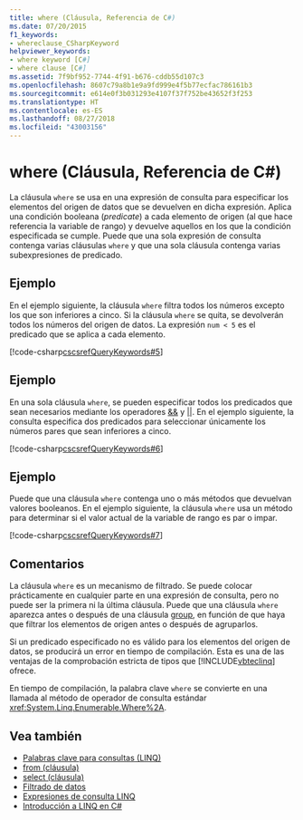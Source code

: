 ```yaml
---
title: where (Cláusula, Referencia de C#)
ms.date: 07/20/2015
f1_keywords:
- whereclause_CSharpKeyword
helpviewer_keywords:
- where keyword [C#]
- where clause [C#]
ms.assetid: 7f9bf952-7744-4f91-b676-cddb55d107c3
ms.openlocfilehash: 8607c79a8b1e9a9fd999e4f5b77ecfac786161b3
ms.sourcegitcommit: e614e0f3b031293e4107f37f752be43652f3f253
ms.translationtype: HT
ms.contentlocale: es-ES
ms.lasthandoff: 08/27/2018
ms.locfileid: "43003156"
---
```

# <a name="where-clause-c-reference"></a>where (Cláusula, Referencia de C#)
La cláusula `where` se usa en una expresión de consulta para especificar los elementos del origen de datos que se devuelven en dicha expresión. Aplica una condición booleana (*predicate*) a cada elemento de origen (al que hace referencia la variable de rango) y devuelve aquellos en los que la condición especificada se cumple. Puede que una sola expresión de consulta contenga varias cláusulas `where` y que una sola cláusula contenga varias subexpresiones de predicado.  
  
## <a name="example"></a>Ejemplo  
 En el ejemplo siguiente, la cláusula `where` filtra todos los números excepto los que son inferiores a cinco. Si la cláusula `where` se quita, se devolverán todos los números del origen de datos. La expresión `num < 5` es el predicado que se aplica a cada elemento.  
  
 [!code-csharp[cscsrefQueryKeywords#5](../../../csharp/language-reference/keywords/codesnippet/CSharp/where-clause_1.cs)]  
  
## <a name="example"></a>Ejemplo  
 En una sola cláusula `where`, se pueden especificar todos los predicados que sean necesarios mediante los operadores [&&](../../../csharp/language-reference/operators/conditional-and-operator.md) y [&#124;&#124;](../../../csharp/language-reference/operators/conditional-or-operator.md). En el ejemplo siguiente, la consulta especifica dos predicados para seleccionar únicamente los números pares que sean inferiores a cinco.  
  
 [!code-csharp[cscsrefQueryKeywords#6](../../../csharp/language-reference/keywords/codesnippet/CSharp/where-clause_2.cs)]  
  
## <a name="example"></a>Ejemplo  
 Puede que una cláusula `where` contenga uno o más métodos que devuelvan valores booleanos. En el ejemplo siguiente, la cláusula `where` usa un método para determinar si el valor actual de la variable de rango es par o impar.  
  
 [!code-csharp[cscsrefQueryKeywords#7](../../../csharp/language-reference/keywords/codesnippet/CSharp/where-clause_3.cs)]  
  
## <a name="remarks"></a>Comentarios  
 La cláusula `where` es un mecanismo de filtrado. Se puede colocar prácticamente en cualquier parte en una expresión de consulta, pero no puede ser la primera ni la última cláusula. Puede que una cláusula `where` aparezca antes o después de una cláusula [group](../../../csharp/language-reference/keywords/group-clause.md), en función de que haya que filtrar los elementos de origen antes o después de agruparlos.  
  
 Si un predicado especificado no es válido para los elementos del origen de datos, se producirá un error en tiempo de compilación. Esta es una de las ventajas de la comprobación estricta de tipos que [!INCLUDE[vbteclinq](~/includes/vbteclinq-md.md)] ofrece.  
  
 En tiempo de compilación, la palabra clave `where` se convierte en una llamada al método de operador de consulta estándar <xref:System.Linq.Enumerable.Where%2A>.  
  
## <a name="see-also"></a>Vea también

- [Palabras clave para consultas (LINQ)](../../../csharp/language-reference/keywords/query-keywords.md)  
- [from (cláusula)](../../../csharp/language-reference/keywords/from-clause.md)  
- [select (cláusula)](../../../csharp/language-reference/keywords/select-clause.md)  
- [Filtrado de datos](../../programming-guide/concepts/linq/filtering-data.md)  
- [Expresiones de consulta LINQ](../../../csharp/programming-guide/linq-query-expressions/index.md)  
- [Introducción a LINQ en C#](../../../csharp/programming-guide/concepts/linq/getting-started-with-linq.md)
